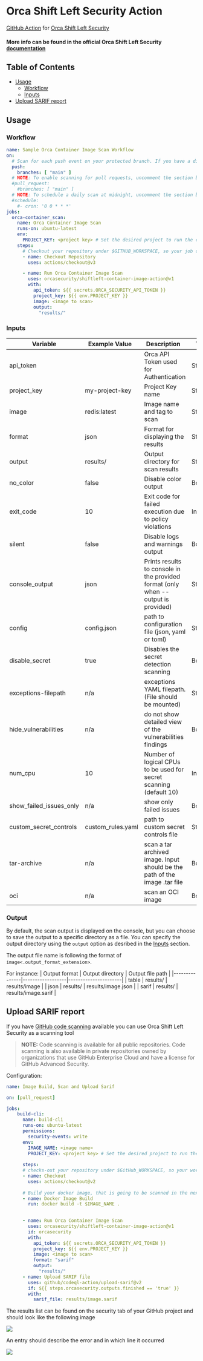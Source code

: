 # Orca Shift Left Security Action

[GitHub Action](https://github.com/features/actions)
for [Orca Shift Left Security](https://orca.security/solutions/shift-left-security/)

#### More info can be found in the official Orca Shift Left Security<a href="https://docs.orcasecurity.io/v1/docs/shift-left-security"> documentation</a>



## Table of Contents

- [Usage](#usage)
    - [Workflow](#workflow)
    - [Inputs](#inputs)
- [Upload SARIF report](#upload-sarif-report)


## Usage

### Workflow

```yaml
name: Sample Orca Container Image Scan Workflow
on:
  # Scan for each push event on your protected branch. If you have a different branch configured, please adjust the configuration accordingly by replacing 'main'.
  push:
    branches: [ "main" ]
  # NOTE: To enable scanning for pull requests, uncomment the section below.
  #pull_request:
    #branches: [ "main" ]
  # NOTE: To schedule a daily scan at midnight, uncomment the section below.
  #schedule:
    #- cron: '0 0 * * *'
jobs:
  orca-container_scan:
    name: Orca Container Image Scan
    runs-on: ubuntu-latest
    env:
      PROJECT_KEY: <project key> # Set the desired project to run the cli scanning with
    steps:
      # Checkout your repository under $GITHUB_WORKSPACE, so your job can access it
      - name: Checkout Repository
        uses: actions/checkout@v3

      - name: Run Orca Container Image Scan
        uses: orcasecurity/shiftleft-container-image-action@v1
        with:
          api_token: ${{ secrets.ORCA_SECURITY_API_TOKEN }}
          project_key: ${{ env.PROJECT_KEY }}
          image: <image to scan>
          output:
            "results/"
```

### Inputs

| Variable                | Example Value &nbsp; | Description &nbsp;                                                                | Type    | Required | Default |
|-------------------------|----------------------|-----------------------------------------------------------------------------------|---------|----------|---------|
| api_token               |                      | Orca API Token used for Authentication                                            | String  | Yes      | N/A     |
| project_key             | my-project-key       | Project Key name                                                                  | String  | Yes      | N/A     |
| image                   | redis:latest         | Image name and tag to scan                                                        | String  | Yes      | N/A     |
| format                  | json                 | Format for displaying the results                                                 | String  | No       | cli     |
| output                  | results/             | Output directory for scan results                                                 | String  | No       | N/A     |
| no_color                | false                | Disable color output                                                              | Boolean | No       | false   |
| exit_code               | 10                   | Exit code for failed execution due to policy violations                           | Integer | No       | 3       |
| silent                  | false                | Disable logs and warnings output                                                  | Boolean | No       | false   |
| console_output          | json                 | Prints results to console in the provided format (only when --output is provided) | String  | No       | cli     |
| config                  | config.json          | path to configuration file (json, yaml or toml)                                   | String  | No       | N/A     |
| disable_secret          | true                 | Disables the secret detection scanning                                            | Boolean | No       | false   |
| exceptions-filepath     | n/a                  | exceptions YAML filepath. (File should be mounted)                                | String  | No       | false   |
| hide_vulnerabilities    | n/a                  | do not show detailed view of the vulnerabilities findings                         | Boolean | No       | false   |
| num_cpu                 | 10                   | Number of logical CPUs to be used for secret scanning (default 10)                | Integer | No       | 10      |
| show_failed_issues_only | n/a                  | show only failed issues                                                           | Boolean | No       | false   |
| custom_secret_controls  | custom_rules.yaml    | path to custom secret controls file                                               | String  | No       | N/A     |
| tar-archive             | n/a                  | scan a tar archived image. Input should be the path of the image .tar file        | Boolean | No       | false   |
| oci                     | n/a                  | scan an OCI image                                                                 | Boolean | No       | false   |

### Output
By default, the scan output is displayed on the console, but you can choose to save the output to a specific directory as a file. You can specify the output directory using the `output` option as desribed in the [Inputs](https://github.com/orcasecurity/shiftleft-container-image-action/blob/main/README.md#inputs) section.

The output file name is following the format of `image<.output_format_extension>`.

For instance:
| Output format | Output directory | Output file path     |
|---------------|------------------|----------------------|
| table         | results/         | results/image        |
| json          | results/         | results/image.json   |
| sarif         | results/         | results/image.sarif  |

## Upload SARIF report
If you have [GitHub code scanning](https://docs.github.com/en/github/finding-security-vulnerabilities-and-errors-in-your-code/about-code-scanning) available you can use Orca Shift Left Security as a scanning tool
> **NOTE:**  Code scanning is available for all public repositories. Code scanning is also available in private repositories owned by organizations that use GitHub Enterprise Cloud and have a license for GitHub Advanced Security.

Configuration:

```yaml
name: Image Build, Scan and Upload Sarif

on: [pull_request]

jobs:
    build-cli:
      name: build-cli
      runs-on: ubuntu-latest
      permissions:
        security-events: write
      env: 
        IMAGE_NAME: <image name>
        PROJECT_KEY: <project key> # Set the desired project to run the cli scanning with
      
      steps:
      # checks-out your repository under $GitHub_WORKSPACE, so your workflow can access it.
      - name: Checkout
        uses: actions/checkout@v2
      
      # Build your docker image, that is going to be scanned in the next step
      - name: Docker Image Build
        run: docker build -t $IMAGE_NAME .
  

      - name: Run Orca Container Image Scan
        uses: orcasecurity/shiftleft-container-image-action@v1
        id: orcasecurity
        with:
          api_token: ${{ secrets.ORCA_SECURITY_API_TOKEN }}
          project_key: ${{ env.PROJECT_KEY }}
          image: <image to scan>
          format: "sarif"
          output:
            "results/"
      - name: Upload SARIF file
        uses: github/codeql-action/upload-sarif@v2
        if: ${{ steps.orcasecurity.outputs.finished == 'true' }}
        with:
          sarif_file: results/image.sarif
```

The results list can be found on the security tab of your GitHub project and should look like the following image

![](/assets/container_scanning_list.png)

An entry should describe the error and in which line it occurred 

![](/assets/scanned_entry.png)
